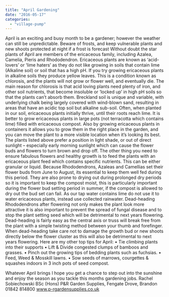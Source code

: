 ```yaml
---
title: "April Gardening"
date: "2016-05-17"
categories: 
  - "village-pump"
---
```


April is an exciting and busy month to be a gardener; however the weather can still be unpredictable. Beware of frosts, and keep vulnerable plants and new shoots protected at night if a frost is forecast Without doubt the star plants of April are members of the ericaceous family, including Azalea, Camelia, Pieris and Rhododendron. Ericaceous plants are known as ‘acid-lovers’ or ‘lime haters’ as they do not like growing in soils that contain lime (Alkaline soil) or soil that has a high pH. If you try growing ericaceous plants in alkaline soils they produce yellow leaves. This is a condition known as chlorosis, and the plants will not grow or flower well, and eventually die. The main reason for chlorosis is that acid loving plants need plenty of iron, and other soil nutrients, that become insoluble or ‘locked up’ in high pH soils so that the plants can’t absorb them. Breckland soil is unique and variable, with underlying chalk being largely covered with wind-blown sand, resulting in areas that have an acidic top soil but alkaline sub-soil. Often, when planted in our soil, ericaceous plants initially thrive, until their roots reach lime. It is better to grow ericaceous plants in large pots (not terracotta which contains lime) filled with ericaceous compost. Also by growing ericaceous plants in containers it allows you to grow them in the right place in the garden, and you can move the plant to a more visible location when it’s looking its best. The plants listed above prefer a position in light shade, or out of direct sunlight – especially early morning sunlight which can cause the flower buds and flowers to turn brown and drop off. The other thing you need to ensure fabulous flowers and healthy growth is to feed the plants with an ericaceous plant feed which contains specific nutrients. This can be either granular or liquid. Because Rhododendrons, Azaleas and Camellias set their flower buds from June to August, its essential to keep them well fed during this period. They are also prone to drying out during prolonged dry periods so it is important to keep the compost moist, this is particularly important during the flower bud setting period in summer, if the compost is allowed to dry out the bud set can fail. As our tap water contains lime do not use it to water ericaceous plants, instead use collected rainwater. Dead-heading Rhododendrons after flowering not only makes the plant look more attractive it is also important to prevent the spread of fungal disease and to stop the plant setting seed which will be detrimental to next years flowering. Dead-heading is fairly easy as the central axis or truss will break free from the plant with a simple twisting method between your thumb and forefinger. When dead-heading take care not to damage the growth bud or new shoots directly below the flower cluster as this will also be detrimental to next years flowering. Here are my other top tips for April: • Tie climbing plants into their supports • Lift & Divide congested clumps of bamboos and grasses. • Pinch out the growing tips of bedding plants such as fuchsias. • Feed, Weed & Mosskill lawns. • Sow seeds of marrows, courgettes & squashes indoors in 3 inch pots of seed compost.

Whatever April brings I hope you get a chance to step out into the sunshine and enjoy the season as you tackle this months gardening jobs. Rachel Sobiechowski BSc (Hons) P&R Garden Supplies, Fengate Drove, Brandon 01842 814800 www.p-rgardensupplies.co.uk
